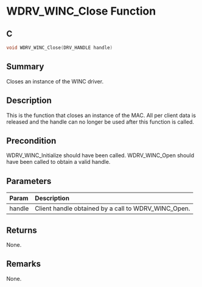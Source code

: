 # WDRV_WINC_Close Function

## C

```c
void WDRV_WINC_Close(DRV_HANDLE handle)
```

## Summary

Closes an instance of the WINC driver.  

## Description

This is the function that closes an instance of the MAC.
All per client data is released and the handle can no longer be used
after this function is called.

## Precondition

WDRV_WINC_Initialize should have been called. WDRV_WINC_Open should have been called to obtain a valid handle.  

## Parameters

| Param | Description |
|:----- |:----------- |
| handle | Client handle obtained by a call to WDRV_WINC_Open.  

## Returns

None.  

## Remarks

None.  


